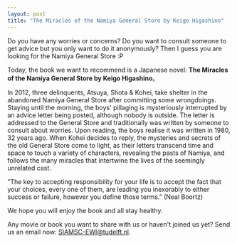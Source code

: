 ```yaml
---
layout: post
title: "The Miracles of the Namiya General Store by Keigo Higashino"
---
```

Do you have any worries or concerns? Do you want to consult someone to get advice but you only want to do it anonymously? Then I guess you are looking for the Namiya General Store :P

Today, the book we want to recommend is a Japanese novel: **The Miracles of the Namiya General Store by Keigo Higashino**。

In 2012, three delinquents, Atsuya, Shota & Kohei, take shelter in the abandoned Namiya General Store after committing some wrongdoings. Staying until the morning, the boys' pillaging is mysteriously interrupted by an advice letter being posted, although nobody is outside. The letter is addressed to the General Store and traditionally was written by someone to consult about worries. Upon reading, the boys realise it was written in 1980, 32 years ago. When Kohei decides to reply, the mysteries and secrets of the old General Store come to light, as their letters transcend time and space to touch a variety of characters, revealing the pasts of Namiya, and follows the many miracles that intertwine the lives of the seemingly unrelated cast.
  
“The key to accepting responsibility for your life is to accept the fact that your choices, every one of them, are leading you inexorably to either success or failure, however you define those terms.” (Neal Boortz)


We hope you will enjoy the book and all stay healthy.


Any movie or book you want to share with us or haven't joined us yet? Send us an email now: [SIAMSC-EWI@tudelft.nl].

[SIAMSC-EWI@tudelft.nl]: mailto:SIAMSC-EWI@tudelft.nl

